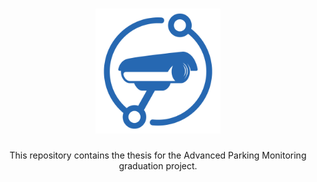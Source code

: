 <h1 align="center">
  <a href="https://github.com/dec0dOS/amazing-github-template">
    <img src="images/apm_logo.png" alt="Logo" width="200" height="200">
  </a>
</h1>

<div align="center">
  This repository contains the thesis for the Advanced Parking Monitoring graduation project.
</div>
